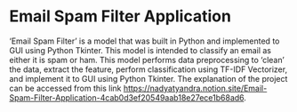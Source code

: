 # Email Spam Filter Application
‘Email Spam Filter’ is a model that was built in Python and implemented to GUI using Python Tkinter. This model is intended to classify an email as either it is spam or ham. This model performs data preprocessing to ‘clean’ the data, extract the feature, perform classification using TF-IDF Vectorizer, and implement it to GUI using Python Tkinter. The explanation of the project can be accessed from this link https://nadyatyandra.notion.site/Email-Spam-Filter-Application-4cab0d3ef20549aab18e27ece1b68ad6.
